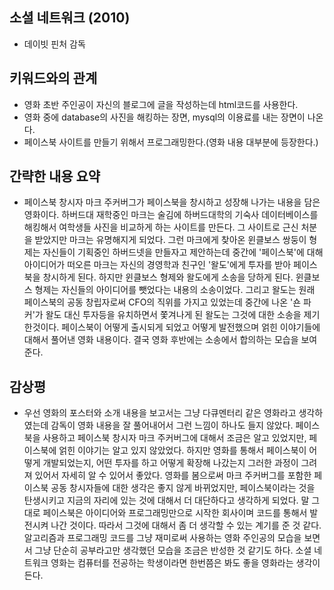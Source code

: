 ## 소셜 네트워크 (2010)
- 데이빗 핀처 감독

## 키워드와의 관계
- 영화 초반 주인공이 자신의 블로그에 글을 작성하는데 html코드를 사용한다.
- 영화 중에 database의 사진을 해킹하는 장면, mysql의 이용료를 내는 장면이 나온다.
- 페이스북 사이트를 만들기 위해서 프로그래밍한다.(영화 내용 대부분에 등장한다.)


## 간략한 내용 요약
- 페이스북 창시자 마크 주커버그가 페이스북을 창시하고 성장해 나가는 내용을 담은 영화이다. 하버드대 재학중인 마크는 술김에 하버드대학의 기숙사 데이터베이스를 해킹해서 여학생들 사진을 
비교하게 하는 사이트를 만든다. 그 사이트로 근신 처분을 받았지만 마크는 유명해지게 되었다. 그런 마크에게 찾아온 윈클보스 쌍둥이 형제는 자신들이 기획중인 하버드넷을 만들자고 제안하는데
중간에 '페이스북'에 대해 아이디어가 떠오른 마크는 자신의 경영학과 친구인 '왈도'에게 투자를 받아 페이스북을 창시하게 된다.
하지만 윈클보스 형제와 왈도에게 소송을 당하게 된다. 윈클보스 형제는 자신들의 아이디어를 뺏었다는 내용의 소송이었다. 그리고 왈도는 원래 페이스북의 공동 창립자로써 CFO의 직위를 가지고 있었는데
중간에 나온 '숀 파커'가 왈도 대신 투자등을 유치하면서 쫓겨나게 된 왈도는 그것에 대한 소송을 제기한것이다.
페이스북이 어떻게 출시되게 되었고 어떻게 발전했으며 얽힌 이야기들에 대해서 풀어낸 영화 내용이다. 결국 영화 후반에는 소송에서 합의하는 모습을 보여준다.


## 감상평

- 우선 영화의 포스터와 소개 내용을 보고서는 그냥 다큐멘터리 같은 영화라고 생각하였는데 감독이 영화 내용을 잘 풀어내어서 그런 느낌이 하나도 들지 않았다. 페이스북을 사용하고
페이스북 창시자 마크 주커버그에 대해서 조금은 알고 있었지만, 페이스북에 얽힌 이야기는 알고 있지 않았었다.
하지만 영화를 통해서 페이스북이 어떻게 개발되었는지, 어떤 투자를 하고 어떻게 확장해 나갔는지 그러한 과정이 그려져 있어서 자세히 알 수 있어서 좋았다.
영화를 봄으로써 마크 주커버그를 포함한 페이스북 공동 창시자들에 대한 생각은 좋지 않게 바뀌었지만, 페이스북이라는 것을 탄생시키고 지금의 자리에 있는 것에 대해서 더 대단하다고 생각하게 되었다.
말 그대로 페이스북은 아이디어와 프로그래밍만으로 시작한 회사이며 코드를 통해서 발전시켜 나간 것이다. 따라서 그것에 대해서 좀 더 생각할 수 있는 계기를 준 것 같다.
알고리즘과 프로그래밍 코드를 그냥 재미로써 사용하는 영화 주인공의 모습을 보면서 그냥 단순히 공부라고만 생각했던 모습을 조금은 반성한 것 같기도 하다.
소셜 네트워크 영화는 컴퓨터를 전공하는 학생이라면 한번쯤은 봐도 좋을 영화라는 생각이 든다.
